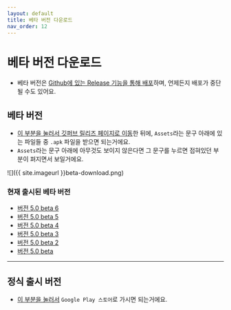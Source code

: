 ```yaml
---
layout: default
title: 베타 버전 다운로드
nav_order: 12
---
```


# 베타 버전 다운로드
* 베타 버전은 [Github에 있는 Release 기능을 통해 배포](https://github.com/DarkTornado/KakaoTalkBot/releases)하며, 언제든지 배포가 중단될 수도 있어요.


## 베타 버전
* [이 부분을 눌러서 깃퍼브 릴리즈 페이지로 이동](https://github.com/DarkTornado/KakaoTalkBot/releases)한 뒤에, `Assets`라는 문구 아래에 있는 파일들 중 `.apk` 파일을 받으면 되는거에요.
* `Assets`라는 문구 아래에 아무것도 보이지 않은다면 그 문구를 누르면 접혀있던 부분이 펴지면서 보일거에요.

![]({{ site.imageurl }}beta-download.png)

### 현재 출시된 베타 버전
* [버전 5.0 beta 6](https://github.com/DarkTornado/KakaoTalkBot/releases/tag/v5.0_beta_6)
* [버전 5.0 beta 5](https://github.com/DarkTornado/KakaoTalkBot/releases/tag/v5.0_beta_5)
* [버전 5.0 beta 4](https://github.com/DarkTornado/KakaoTalkBot/releases/tag/v5.0_beta_4)
* [버전 5.0 beta 3](https://github.com/DarkTornado/KakaoTalkBot/releases/tag/v5.0_beta_3)
* [버전 5.0 beta 2](https://github.com/DarkTornado/KakaoTalkBot/releases/tag/v5.0_beta_2)
* [버전 5.0 beta](https://github.com/DarkTornado/KakaoTalkBot/releases/tag/v5.0_beta)

***

## 정식 출시 버전
* [이 부분을 눌러서](https://play.google.com/store/apps/details?id=com.darktornado.chatbot) `Google Play 스토어`로 가시면 되는거에요.

